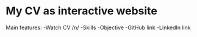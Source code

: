 # My CV as interactive website  
Main features:
  -Watch CV /n/
  -Skills
  -Objective
  -GitHub link
  -LinkedIn link
